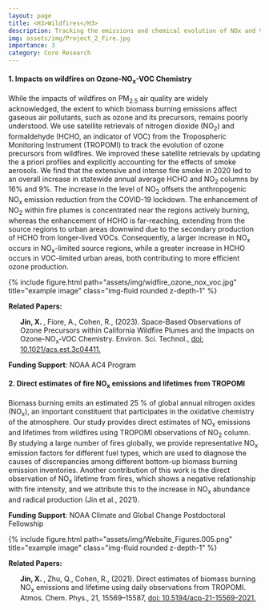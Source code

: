 ```yaml
---
layout: page
title: <H3>Wildfires</H3>
description: Tracking the emissions and chemical evolution of NOx and VOCs from wildfires using satellite observations
img: assets/img/Project_2_Fire.jpg
importance: 3
category: Core Research
---
```

#### 1. Impacts on wildfires on Ozone-NO<sub>x</sub>-VOC Chemistry

While the impacts of wildfires on PM<sub>2.5</sub> air quality are widely acknowledged, the extent to which biomass burning emissions affect gaseous air pollutants, such as ozone and its precursors, remains poorly understood. 
We use satellite retrievals of nitrogen dioxide (NO<sub>2</sub>) and formaldehyde (HCHO, an indicator of VOC) from the Tropospheric Monitoring Instrument (TROPOMI) to track the evolution of ozone precursors from wildfires. 
We improved these satellite retrievals by updating the a priori profiles and explicitly accounting for the effects of smoke aerosols. 
We find that the extensive and intense fire smoke in 2020 led to an overall increase in statewide annual average HCHO and NO<sub>2</sub> columns by 16% and 9%. The increase in the level of NO<sub>2</sub> offsets the anthropogenic NO<sub>x</sub> emission reduction from the COVID-19 lockdown. 
The enhancement of NO<sub>2</sub> within fire plumes is concentrated near the regions actively burning, whereas the enhancement of HCHO is far-reaching, extending from the source regions to urban areas downwind due to the secondary production of HCHO from longer-lived VOCs. 
Consequently, a larger increase in NO<sub>x</sub> occurs in NO<sub>x</sub>-limited source regions, while a greater increase in HCHO occurs in VOC-limited urban areas, both contributing to more efficient ozone production.

<div class="row">
    <div class="col-sm-12 mt-3 mt-md-0">
        {% include figure.html path="assets/img/widfire_ozone_nox_voc.jpg" title="example image" class="img-fluid rounded z-depth-1" %}
    </div>
</div>

<b>Related Papers:</b>
<ul>
<p><b>Jin, X. </b>, Fiore, A., Cohen, R., (2023). Space-Based Observations of Ozone Precursors within California Wildfire Plumes and the Impacts on Ozone-NO<sub>x</sub>‑VOC Chemistry.  Environ. Sci. Technol., <a href = "https://pubs.acs.org/doi/10.1021/acs.est.3c04411" target="_blank"> doi: 10.1021/acs.est.3c04411. </a> </p>
</ul>


  
<b>Funding Support</b>: NOAA AC4 Program


#### 2. Direct estimates of fire NO<sub>x</sub> emissions and lifetimes from TROPOMI 

Biomass burning emits an estimated 25 % of global annual nitrogen oxides (NO<sub>x</sub>), an important constituent that participates in the oxidative chemistry of the atmosphere.
 Our study provides direct estimates of NO<sub>x</sub> emissions and lifetimes from wildfires using TROPOMI observations of NO<sub>2</sub> column. By studying a large number of fires globally, 
 we provide representative NO<sub>x</sub> emission factors for different fuel types, which are used to diagnose the causes of discrepancies among different bottom-up biomass burning emission inventories.
  Another contribution of this work is the direct observation of NO<sub>x</sub> lifetime from fires, which shows a negative relationship with fire intensity,
   and we attribute this to the increase in NO<sub>x</sub> abundance and radical production (Jin et al., 2021). 

<b>Funding Support</b>: NOAA Climate and Global Change Postdoctoral Fellowship


<div class="row">
    <div class="col-sm-12 mt-3 mt-md-0">
        {% include figure.html path="assets/img/Website_Figures.005.png" title="example image" class="img-fluid rounded z-depth-1" %}
    </div>
</div>

<b>Related Papers:</b>
<ul>
<p><b>Jin, X. </b>, Zhu, Q., Cohen, R., (2021). Direct estimates of biomass burning NO<sub>x</sub> emissions and lifetime using daily observations from TROPOMI. Atmos. Chem. Phys., 21, 15569–15587, <a href = "https://acp.copernicus.org/articles/21/15569/2021/acp-21-15569-2021.html" target="_blank"> doi: 10.5194/acp-21-15569-2021. </a> </p>

</ul>

